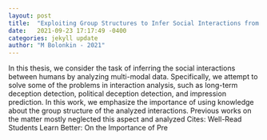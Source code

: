 ```yaml
---
layout: post
title:  "Exploiting Group Structures to Infer Social Interactions from Videos"
date:   2021-09-23 17:17:49 -0400
categories: jekyll update
author: "M Bolonkin - 2021"
---
```

In this thesis, we consider the task of inferring the social interactions between humans by analyzing multi-modal data. Specifically, we attempt to solve some of the problems in interaction analysis, such as long-term deception detection, political deception detection, and impression prediction. In this work, we emphasize the importance of using knowledge about the group structure of the analyzed interactions. Previous works on the matter mostly neglected this aspect and analyzed Cites: Well-Read Students Learn Better: On the Importance of Pre